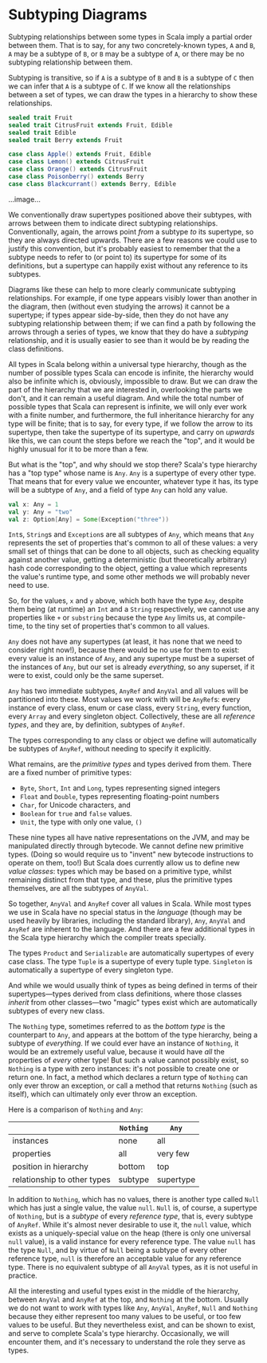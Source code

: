 # Subtyping Diagrams

Subtyping relationships between some types in Scala imply a partial order between them. That is to say, for any
two concretely-known types, `A` and `B`, `A` may be a subtype of `B`, or `B` may be a subtype of `A`, or there
may be no subtyping relationship between them.

Subtyping is transitive, so if `A` is a subtype of `B` and `B` is a subtype of `C` then we can infer that `A` is
a subtype of `C`. If we know all the relationships between a set of types, we can draw the types in a hierarchy
to show these relationships.

```scala
sealed trait Fruit
sealed trait CitrusFruit extends Fruit, Edible
sealed trait Edible
sealed trait Berry extends Fruit

case class Apple() extends Fruit, Edible
case class Lemon() extends CitrusFruit
case class Orange() extends CitrusFruit
case class Poisonberry() extends Berry
case class Blackcurrant() extends Berry, Edible
```

...image...

We conventionally draw supertypes positioned above their subtypes, with arrows between them to indicate direct
subtyping relationships. Conventionally, again, the arrows point _from_ a subtype _to_ its supertype, so they
are always directed upwards. There are a few reasons we could use to justify this convention, but it's probably
easiest to remember that the a subtype needs to refer to (or point to) its supertype for some of its
definitions, but a supertype can happily exist without any reference to its subtypes.

Diagrams like these can help to more clearly communicate subtyping relationships. For example, if one type
appears visibly lower than another in the diagram, then (without even studying the arrows) it cannot be a
supertype; if types appear side-by-side, then they do not have any subtyping relationship between them; if we
can find a path by following the arrows through a series of types, we know that they do have a _subtyping_
relationship, and it is usually easier to see than it would be by reading the class definitions.

All types in Scala belong within a universal type hierarchy, though as the number of possible types Scala can
encode is infinite, the hierarchy would also be infinite which is, obviously, impossible to draw. But we can
draw the part of the hierarchy that we are interested in, overlooking the parts we don't, and it can remain a
useful diagram. And while the total number of possible types that Scala can represent is infinite, we will only
ever work with a finite number, and furthermore, the full inheritance hierarchy for any type will be finite;
that is to say, for every type, if we follow the arrow to its supertype, then take the supertype of its
supertype, and carry on _upwards_ like this, we can count the steps before we reach the "top", and it would be
highly unusual for it to be more than a few.

But what is the "top", and why should we stop there? Scala's type hierarchy has a "top type" whose name is
`Any`. `Any` is a supertype of every other type. That means that for every value we encounter, whatever type it
has, its type will be a subtype of `Any`, and a field of type `Any` can hold any value.

```scala
val x: Any = 1
val y: Any = "two"
val z: Option[Any] = Some(Exception("three"))
```

`Int`s, `String`s and `Exception`s are all subtypes of `Any`, which means that `Any` represents the set of
properties that's common to all of these values: a very small set of things that can be done to all objects,
such as checking equality against another value, getting a deterministic (but theoretically arbitrary) hash code
corresponding to the object, getting a value which represents the value's runtime type, and some other methods
we will probably never need to use.

So, for the values, `x` and `y` above, which both have the type `Any`, despite them being (at runtime) an `Int`
and a `String` respectively, we cannot use any properties like `+` or `substring` because the type `Any` limits
us, at compile-time, to the tiny set of properties that's common to all values.

`Any` does not have any supertypes (at least, it has none that we need to consider right now!), because there
would be no use for them to exist: every value is an instance of `Any`, and any supertype must be a superset
of the instances of `Any`, but our set is already _everything_, so any superset, if it were to exist, could only
be the same superset.

`Any` has two immediate subtypes, `AnyRef` and `AnyVal` and all values will be partitioned into these. Most
values we work with will be `AnyRef`s: every instance of every class, enum or case class, every `String`, every
function, every `Array` and every singleton object. Collectively, these are all _reference types_, and they are,
by definition, subtypes of `AnyRef`.

The types corresponding to any class or object we define will automatically be subtypes of `AnyRef`, without
needing to specify it explicitly.

What remains, are the _primitive types_ and types derived from them. There are a fixed number of primitive types:
- `Byte`, `Short`, `Int` and `Long`, types representing signed integers
- `Float` and `Double`, types representing floating-point numbers
- `Char`, for Unicode characters, and
- `Boolean` for `true` and `false` values.
- `Unit`, the type with only one value, `()`

These nine types all have native representations on the JVM, and may be manipulated directly through bytecode.
We cannot define new primitive types. (Doing so would require us to "invent" new bytecode instructions to
operate on them, too!) But Scala does currently allow us to define new _value classes_: types which may be based
on a primitive type, whilst remaining distinct from that type, and these, plus the primitive types themselves,
are all the subtypes of `AnyVal`.

So together, `AnyVal` and `AnyRef` cover all values in Scala. While most types we use in Scala have no special
status in the _language_ (though may be used heavily by libraries, including the standard library), `Any`,
`AnyVal` and `AnyRef` are inherent to the language. And there are a few additional types in the Scala type
hierarchy which the compiler treats specially.

The types `Product` and `Serializable` are automatically supertypes of every case class. The type `Tuple` is a
supertype of every tuple type. `Singleton` is automatically a supertype of every singleton type.

And while we would usually think of types as being defined in terms of their supertypes—types derived from
class definitions, where those classes _inherit_ from other classes—two "magic" types exist which are
automatically subtypes of every new class.

The `Nothing` type, sometimes referred to as the _bottom type_ is the counterpart to `Any`, and appears at the
bottom of the type hierarchy, being a subtype of _everything_. If we could ever have an instance of `Nothing`,
it would be an extremely useful value, because it would have _all_ the properties of _every_ other type! But
such a value cannot possibly exist, so `Nothing` is a type with zero instances: it's not possible to create one
or return one. In fact, a method which declares a return type of `Nothing` can only ever throw an exception, or
call a method that returns `Nothing` (such as itself), which can ultimately only ever throw an exception.

Here is a comparison of `Nothing` and `Any`:

|                             | `Nothing` | `Any`     |
|-----------------------------|-----------|-----------|
| instances                   | none      | all       |
| properties                  | all       | very few  |
| position in hierarchy       | bottom    | top       |
| relationship to other types | subtype   | supertype |

In addition to `Nothing`, which has no values, there is another type called `Null` which has just a single
value, the value `null`. `Null` is, of course, a supertype of `Nothing`, but is a _subtype_ of every
_reference type_, that is, every subtype of `AnyRef`. While it's almost never desirable to use it, the `null`
value, which exists as a uniquely-special value on the heap (there is only one universal `null` value), is a
valid instance for every reference type. The value `null` has the type `Null`, and by virtue of `Null` being a
subtype of every other reference type, `null` is therefore an acceptable value for any reference type. There is
no equivalent subtype of all `AnyVal` types, as it is not useful in practice.

All the interesting and useful types exist in the middle of the hierarchy, between `AnyVal` and `AnyRef` at the
top, and `Nothing` at the bottom. Usually we do not want to work with types like `Any`, `AnyVal`, `AnyRef`,
`Null` and `Nothing` because they either represent too many values to be useful, or too few values to be useful.
But they nevertheless exist, and can be shown to exist, and serve to complete Scala's type hierarchy.
Occasionally, we will encounter them, and it's necessary to understand the role they serve as types.

